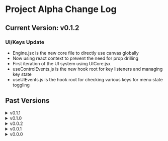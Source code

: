 # Project Alpha Change Log

## Current Version: v0.1.2

### UI/Keys Update

- Engine.jsx is the new core file to directly use canvas globally
- Now using react context to prevent the need for prop drilling
- First iteration of the UI system using UICore.jsx
- useControlEvents.js is the new hook root for key listeners and managing key state
- useUIEvents.js is the hook root for checking various keys for menu state toggling

## Past Versions

<details>
<summary>v0.1.1</summary>

#### Combat Collision Update

- Dynamic combat system when next to enemies
- Enemy Collision
- Basic turn based combat features

</details>

<details>
<summary>v0.1.0</summary>

#### Canvas Update

- Migration to the canvas system
- Player movement
- W A S D controls for movement
- Wall collision system
- Map drawing system
- Game route defined ( /game )
</details>

<details>
<summary>v0.0.2</summary>

#### Map Update 2

- Second iteration of the map gen system ( /map )
- Basic player movement using coord system ( /map )
- XP system and Player class creation ( /entity )
</details>

<details>
<summary>v0.0.1</summary>

#### Map Update

- First iteration of the map gen system ( /map )
- Concept for class state ( /entity )
- Very basic combat loop: baisc loop with delays ( /combat )
</details>

<details>
<summary>v0.0.0</summary>

#### Welcome to Project-Alpha!

- Basic Project Setup
</details>
